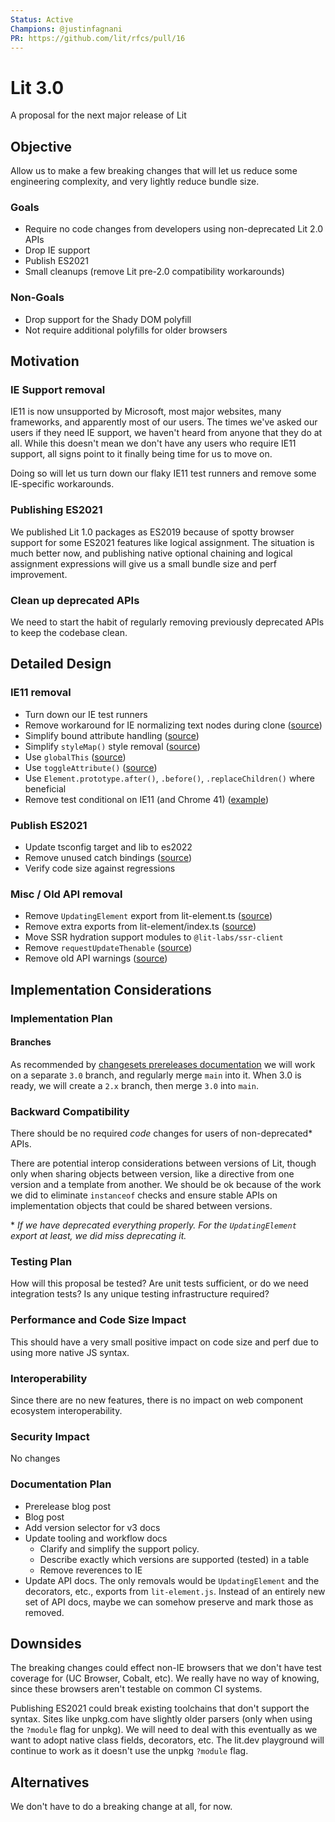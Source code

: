 ```yaml
---
Status: Active
Champions: @justinfagnani
PR: https://github.com/lit/rfcs/pull/16
---
```


# Lit 3.0

A proposal for the next major release of Lit

## Objective

Allow us to make a few breaking changes that will let us reduce some engineering complexity, and very lightly reduce bundle size.

### Goals
- Require no code changes from developers using non-deprecated Lit 2.0 APIs
- Drop IE support
- Publish ES2021
- Small cleanups (remove Lit pre-2.0 compatibility workarounds)

### Non-Goals
- Drop support for the Shady DOM polyfill
- Not require additional polyfills for older browsers

## Motivation

### IE Support removal

IE11 is now unsupported by Microsoft, most major websites, many frameworks, and apparently most of our users. The times we've asked our users if they need IE support, we haven't heard from anyone that they do at all. While this doesn't mean we don't have any users who require IE11 support, all signs point to it finally being time for us to move on.

Doing so will let us turn down our flaky IE11 test runners and remove some IE-specific workarounds.

### Publishing ES2021

We published Lit 1.0 packages as ES2019 because of spotty browser support for some ES2021 features like logical assignment. The situation is much better now, and publishing native optional chaining and logical assignment expressions will give us a small bundle size and perf improvement. 

### Clean up deprecated APIs

We need to start the habit of regularly removing previously deprecated APIs to keep the codebase clean.

## Detailed Design

### IE11 removal

- Turn down our IE test runners
- Remove workaround for IE normalizing text nodes during clone ([source](https://github.com/lit/lit/blob/f2eb97962c7e77373b3b8861ab59639de22da3d0/packages/lit-html/src/lit-html.ts#L974))
- Simplify bound attribute handling ([source](https://github.com/lit/lit/blob/f2eb97962c7e77373b3b8861ab59639de22da3d0/packages/lit-html/src/lit-html.ts#L911))
- Simplify `styleMap()` style removal ([source](https://github.com/lit/lit/blob/f2eb97962c7e77373b3b8861ab59639de22da3d0/packages/lit-html/src/directives/style-map.ts#L82))
- Use `globalThis` ([source](https://github.com/lit/lit/blob/f2eb97962c7e77373b3b8861ab59639de22da3d0/packages/lit-html/src/lit-html.ts#L15))
- Use `toggleAttribute()` ([source](https://github.com/lit/lit/blob/f2eb97962c7e77373b3b8861ab59639de22da3d0/packages/lit-html/src/lit-html.ts#L1893))
- Use `Element.prototype.after()`, `.before()`, `.replaceChildren()` where beneficial
- Remove test conditional on IE11 (and Chrome 41) ([example](https://github.com/lit/lit/blob/main/packages/lit-html/src/test/directives/style-map_test.ts#L14))

### Publish ES2021

- Update tsconfig target and lib to es2022
- Remove unused catch bindings ([source](https://github.com/lit/lit/blob/f2eb97962c7e77373b3b8861ab59639de22da3d0/packages/reactive-element/src/reactive-element.ts#L351))
- Verify code size against regressions

### Misc / Old API removal
- Remove `UpdatingElement` export from lit-element.ts ([source](https://github.com/lit/lit/blob/f2eb97962c7e77373b3b8861ab59639de22da3d0/packages/lit-element/src/lit-element.ts#L84))
- Remove extra exports from lit-element/index.ts ([source](https://github.com/lit/lit/blob/f2eb97962c7e77373b3b8861ab59639de22da3d0/packages/lit-element/src/index.ts#L10))
- Move SSR hydration support modules to `@lit-labs/ssr-client`
- Remove `requestUpdateThenable` ([source](https://github.com/lit/lit/blob/f2eb97962c7e77373b3b8861ab59639de22da3d0/packages/reactive-element/src/reactive-element.ts#L42))
- Remove old API warnings ([source](https://github.com/lit/lit/blob/f2eb97962c7e77373b3b8861ab59639de22da3d0/packages/reactive-element/src/reactive-element.ts#L810))


## Implementation Considerations

### Implementation Plan

#### Branches

As recommended by [changesets prereleases documentation](https://github.com/changesets/changesets/blob/main/docs/prereleases.md) we will work on a separate `3.0` branch, and regularly merge `main` into it. When 3.0 is ready, we will create a `2.x` branch, then merge `3.0` into `main`.

### Backward Compatibility

There should be no required _code_ changes for users of non-deprecated* APIs.

There are potential interop considerations between versions of Lit, though only when sharing objects between version, like a directive from one version and a template from another. We should be ok because of the work we did to eliminate `instanceof` checks and ensure stable APIs on implementation objects that could be shared between versions.

\* _If we have deprecated everything properly. For the `UpdatingElement` export at least, we did miss deprecating it._

### Testing Plan

How will this proposal be tested? Are unit tests sufficient, or do we need integration tests? Is any unique testing infrastructure required?

### Performance and Code Size Impact

This should have a very small positive impact on code size and perf due to using more native JS syntax.

### Interoperability

Since there are no new features, there is no impact on web component ecosystem interoperability.

### Security Impact

No changes

### Documentation Plan

* Prerelease blog post
* Blog post
* Add version selector for v3 docs
* Update tooling and workflow docs
  * Clarify and simplify the support policy.
  * Describe exactly which versions are supported (tested) in a table
  * Remove reverences to IE
* Update API docs. The only removals would be `UpdatingElement` and the decorators, etc., exports from `lit-element.js`. Instead of an entirely new set of API docs, maybe we can somehow preserve and mark those as removed.

## Downsides

The breaking changes could effect non-IE browsers that we don't have test coverage for (UC Browser, Cobalt, etc). We really have no way of knowing, since these browsers aren't testable on common CI systems.

Publishing ES2021 could break existing toolchains that don't support the syntax. Sites like unpkg.com have slightly older parsers (only when using the `?module` flag for unpkg). We will need to deal with this eventually as we want to adopt native class fields, decorators, etc. The lit.dev playground will continue to work as it doesn't use the unpkg `?module` flag.

## Alternatives

We don't have to do a breaking change at all, for now.
